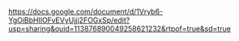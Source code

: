 https://docs.google.com/document/d/1Vryb6-YgOiBbHIlOFvEVyUjjj2FOGxSp/edit?usp=sharing&ouid=113876890049258621232&rtpof=true&sd=true
